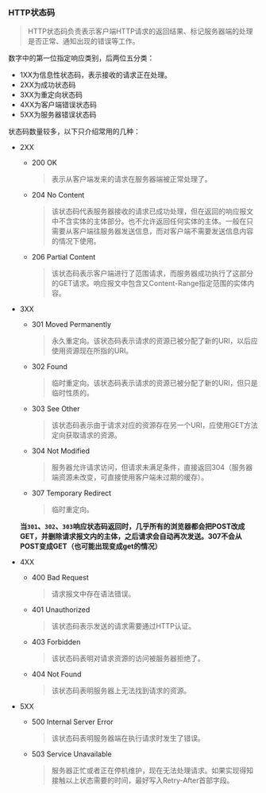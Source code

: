 ### HTTP状态码

> HTTP状态码负责表示客户端HTTP请求的返回结果、标记服务器端的处理是否正常、通知出现的错误等工作。

数字中的第一位指定响应类别，后两位五分类：

+ 1XX为信息性状态码，表示接收的请求正在处理。
+ 2XX为成功状态码
+ 3XX为重定向状态码
+ 4XX为客户端错误状态码
+ 5XX为服务器错误状态码

状态码数量较多，以下只介绍常用的几种：

+ 2XX
  + 200 OK

    > 表示从客户端发来的请求在服务器端被正常处理了。

  + 204 No Content

    > 该状态码代表服务器接收的请求已成功处理，但在返回的响应报文中不含实体的主体部分。也不允许返回任何实体的主体。一般在只需要从客户端往服务器发送信息，而对客户端不需要发送信息内容的情况下使用。

  + 206 Partial Content

    > 该状态码表示客户端进行了范围请求，而服务器成功执行了这部分的GET请求。响应报文中包含又Content-Range指定范围的实体内容。

+ 3XX

  + 301 Moved Permanently

    > 永久重定向。该状态码表示请求的资源已被分配了新的URI，以后应使用资源现在所指的URI。

  + 302 Found

    > 临时重定向。该状态码表示请求的资源已被分配了新的URI，但只是临时性质的。

  + 303 See Other

    > 该状态码表示由于请求对应的资源存在另一个URI，应使用GET方法定向获取请求的资源。

  + 304 Not Modified

    > 服务器允许请求访问，但请求未满足条件，直接返回304（服务器端资源未改变，可直接使用客户端未过期的缓存）。

  + 307 Temporary Redirect

    > 临时重定向。

  **当`301`、`302`、`303`响应状态码返回时，几乎所有的浏览器都会把POST改成GET，并删除请求报文内的主体，之后请求会自动再次发送。307不会从POST变成GET（也可能出现变成get的情况）**

+ 4XX

  + 400 Bad Request

    > 请求报文中存在语法错误。

  + 401 Unauthorized

    > 该状态码表示发送的请求需要通过HTTP认证。

  + 403 Forbidden

    > 该状态码表明对请求资源的访问被服务器拒绝了。

  + 404 Not Found

    > 该状态码表明服务器上无法找到请求的资源。

+ 5XX

  + 500 Internal Server Error

    > 该状态码表明服务器端在执行请求时发生了错误。

  + 503 Service Unavailable

    > 服务器正忙或者正在停机维护，现在无法处理请求。如果实现得知接触以上状态需要的时间，最好写入Retry-After首部字段。